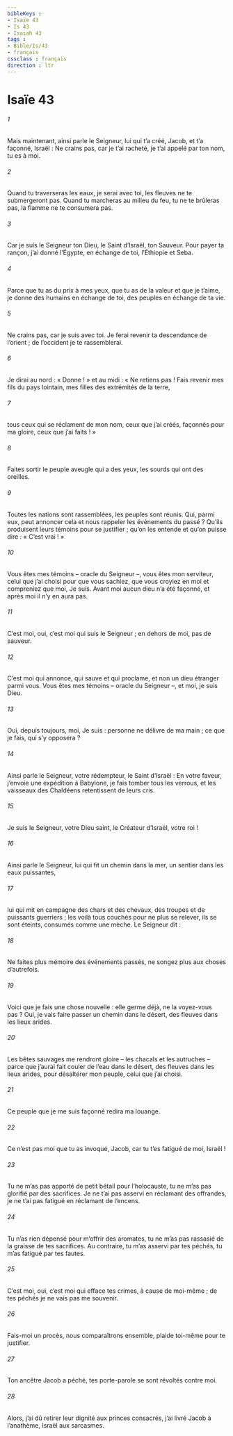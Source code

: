 ```yaml
---
bibleKeys : 
- Isaïe 43
- Is 43
- Isaiah 43
tags : 
- Bible/Is/43
- français
cssclass : français
direction : ltr
---
```


# Isaïe 43

###### 1
Mais maintenant, ainsi parle le Seigneur,
lui qui t’a créé, Jacob,
et t’a façonné, Israël :
Ne crains pas, car je t’ai racheté,
je t’ai appelé par ton nom, tu es à moi.
###### 2
Quand tu traverseras les eaux, je serai avec toi,
les fleuves ne te submergeront pas.
Quand tu marcheras au milieu du feu, tu ne te brûleras pas,
la flamme ne te consumera pas.
###### 3
Car je suis le Seigneur ton Dieu,
le Saint d’Israël, ton Sauveur.
Pour payer ta rançon, j’ai donné l’Égypte,
en échange de toi, l’Éthiopie et Seba.
###### 4
Parce que tu as du prix à mes yeux,
que tu as de la valeur et que je t’aime,
je donne des humains en échange de toi,
des peuples en échange de ta vie.
###### 5
Ne crains pas, car je suis avec toi.
Je ferai revenir ta descendance de l’orient ;
de l’occident je te rassemblerai.
###### 6
Je dirai au nord : « Donne ! »
et au midi : « Ne retiens pas !
Fais revenir mes fils du pays lointain,
mes filles des extrémités de la terre,
###### 7
tous ceux qui se réclament de mon nom,
ceux que j’ai créés, façonnés pour ma gloire,
ceux que j’ai faits ! »
###### 8
Faites sortir le peuple aveugle qui a des yeux,
les sourds qui ont des oreilles.
###### 9
Toutes les nations sont rassemblées,
les peuples sont réunis.
Qui, parmi eux, peut annoncer cela
et nous rappeler les événements du passé ?
Qu’ils produisent leurs témoins
pour se justifier ;
qu’on les entende et qu’on puisse dire :
« C’est vrai ! »
###### 10
Vous êtes mes témoins – oracle du Seigneur –,
vous êtes mon serviteur, celui que j’ai choisi
pour que vous sachiez, que vous croyiez en moi
et compreniez que moi, Je suis.
Avant moi aucun dieu n’a été façonné,
et après moi il n’y en aura pas.
###### 11
C’est moi, oui, c’est moi qui suis le Seigneur ;
en dehors de moi, pas de sauveur.
###### 12
C’est moi qui annonce, qui sauve et qui proclame,
et non un dieu étranger parmi vous.
Vous êtes mes témoins – oracle du Seigneur –,
et moi, je suis Dieu.
###### 13
Oui, depuis toujours, moi, Je suis :
personne ne délivre de ma main ;
ce que je fais, qui s’y opposera ?
###### 14
Ainsi parle le Seigneur,
votre rédempteur, le Saint d’Israël :
En votre faveur, j’envoie une expédition à Babylone,
je fais tomber tous les verrous,
et les vaisseaux des Chaldéens
retentissent de leurs cris.
###### 15
Je suis le Seigneur, votre Dieu saint,
le Créateur d’Israël, votre roi !
###### 16
Ainsi parle le Seigneur,
lui qui fit un chemin dans la mer,
un sentier dans les eaux puissantes,
###### 17
lui qui mit en campagne des chars et des chevaux,
des troupes et de puissants guerriers ;
les voilà tous couchés pour ne plus se relever,
ils se sont éteints, consumés comme une mèche.
Le Seigneur dit :
###### 18
Ne faites plus mémoire des événements passés,
ne songez plus aux choses d’autrefois.
###### 19
Voici que je fais une chose nouvelle :
elle germe déjà, ne la voyez-vous pas ?
Oui, je vais faire passer un chemin dans le désert,
des fleuves dans les lieux arides.
###### 20
Les bêtes sauvages me rendront gloire
– les chacals et les autruches –
parce que j’aurai fait couler de l’eau dans le désert,
des fleuves dans les lieux arides,
pour désaltérer mon peuple, celui que j’ai choisi.
###### 21
Ce peuple que je me suis façonné
redira ma louange.
###### 22
Ce n’est pas moi que tu as invoqué, Jacob,
car tu t’es fatigué de moi, Israël !
###### 23
Tu ne m’as pas apporté de petit bétail pour l’holocauste,
tu ne m’as pas glorifié par des sacrifices.
Je ne t’ai pas asservi en réclamant des offrandes,
je ne t’ai pas fatigué en réclamant de l’encens.
###### 24
Tu n’as rien dépensé pour m’offrir des aromates,
tu ne m’as pas rassasié de la graisse de tes sacrifices.
Au contraire, tu m’as asservi par tes péchés,
tu m’as fatigué par tes fautes.
###### 25
C’est moi, oui, c’est moi qui efface tes crimes,
à cause de moi-même ;
de tes péchés je ne vais pas me souvenir.
###### 26
Fais-moi un procès, nous comparaîtrons ensemble,
plaide toi-même pour te justifier.
###### 27
Ton ancêtre Jacob a péché,
tes porte-parole se sont révoltés contre moi.
###### 28
Alors, j’ai dû retirer leur dignité aux princes consacrés,
j’ai livré Jacob à l’anathème,
Israël aux sarcasmes.

